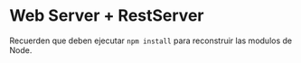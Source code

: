 # Web Server + RestServer

Recuerden que deben ejecutar ```npm install``` para reconstruir las modulos de Node.